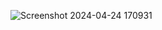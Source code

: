 ![Screenshot 2024-04-24 170931](https://github.com/Kamakshi412/Application-form/assets/151900475/726f9f74-fd29-4a26-a730-509e3265310c)
